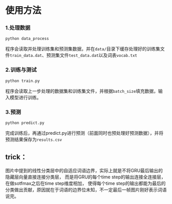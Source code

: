 
# 使用方法
### 1.处理数据
```
python data_process
```
程序会读取并处理训练集和预测集数据，并在`data/`目录下缓存处理好的训练集文件`train_data.dat`、预测集文件`test_data.dat`以及词表`vocab.txt`

### 2.训练与测试
```
python train.py
```
程序会读取上一步处理的数据集和训练集文件，并根据`batch_size`填充数据，输入模型进行训练。

### 3.预测
```
python predict.py
```
完成训练后，再通过predict.py进行预测（前面同时也预处理好预测数据），并将预测结果保存为`results.csv`

## trick：
图片中提到的线性分类层中的自适应词语边界，实际上就是不将GRU最后输出的隐藏层向量直接连接分类层，
而是将GRU的每个time step的输出连接全连接层，在做sotfmax之后在time step维度相加，
使得每个time step的输出都能为最后的分类做出贡献，原因就在于词语的边界位未知，不一定最后一帧图片刚好表示词语说完。
